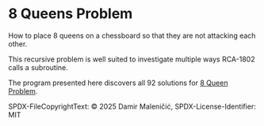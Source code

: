 # 8 Queens Problem

How to place 8 queens on a chessboard so that they are not attacking each other.

This recursive problem is well suited to investigate multiple ways RCA-1802 calls a subroutine.

The program presented here discovers all 92 solutions for [8 Queen Problem](https://en.wikipedia.org/wiki/Eight_queens_puzzle).


SPDX-FileCopyrightText: © 2025 Damir Maleničić,
SPDX-License-Identifier: MIT

